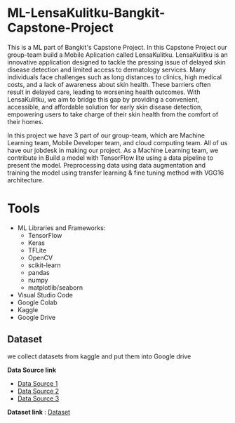 # ML-LensaKulitku-Bangkit-Capstone-Project
This is a ML part of Bangkit's Capstone Project. In this Capstone Project our group-team build a Mobile Aplication called LensaKulitku. 
LensaKulitku is an innovative application designed to tackle the pressing issue of delayed skin disease detection and limited access to dermatology services. Many individuals face challenges such as long distances to clinics, high medical costs, and a lack of awareness about skin health. These barriers often result in delayed care, leading to worsening health outcomes.
With LensaKulitku, we aim to bridge this gap by providing a convenient, accessible, and affordable solution for early skin disease detection, empowering users to take charge of their skin health from the comfort of their homes.

In this project we have 3 part of our group-team, which are Machine Learning team, Mobile Developer team, and cloud computing team. All of us have our jobdesk in making our project. As a Machine Learning team, we contribute in Build a model with TensorFlow lite using a data pipeline to present the model. Preprocessing data using data augmentation and training the model using transfer learning & fine tuning method with VGG16 architecture.

# Tools
* ML Libraries and Frameworks:
  - TensorFlow
  - Keras
  - TFLite
  - OpenCV
  - scikit-learn
  - pandas
  - numpy
  - matplotlib/seaborn
* Visual Studio Code
* Google Colab
* Kaggle
* Google Drive

## Dataset

we collect datasets from kaggle and put them into Google drive

**Data Source link**
- [Data Source 1](https://www.kaggle.com/datasets/aditibane/skindiseasedataset/data)
- [Data Source 2](https://www.kaggle.com/datasets/ismailpromus/skin-diseases-image-dataset)
- [Data Source 3](https://www.kaggle.com/datasets/shubhamgoel27/dermnet)

**Dataset link** : [Dataset](https://drive.google.com/drive/folders/1VNPP_vB8Dn47Cz1NwX1iKTChShHGixjC)
